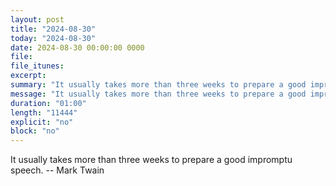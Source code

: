 ```yaml
---
layout: post
title: "2024-08-30"
today: "2024-08-30"
date: 2024-08-30 00:00:00 0000
file:
file_itunes:
excerpt:
summary: "It usually takes more than three weeks to prepare a good impromptu speech. -- Mark Twain"
message: "It usually takes more than three weeks to prepare a good impromptu speech. -- Mark Twain"
duration: "01:00"
length: "11444"
explicit: "no"
block: "no"
---
```

It usually takes more than three weeks to prepare a good impromptu speech. -- Mark Twain

